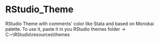 # RStudio_Theme
RStudio Theme with comments' color like Stata and based on Monokai palette. To use it, paste it in you RStudio themes folder -> C:~\RStudio\resources\themes
